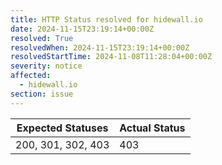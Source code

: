 ```yaml
---
title: HTTP Status resolved for hidewall.io
date: 2024-11-15T23:19:14+00:00Z
resolved: True
resolvedWhen: 2024-11-15T23:19:14+00:00Z
resolvedStartTime: 2024-11-08T11:28:04+00:00Z
severity: notice
affected:
  - hidewall.io
section: issue
---
```


| Expected Statuses | Actual Status  |
|-------------------|----------------|
| 200, 301, 302, 403 | 403 |
